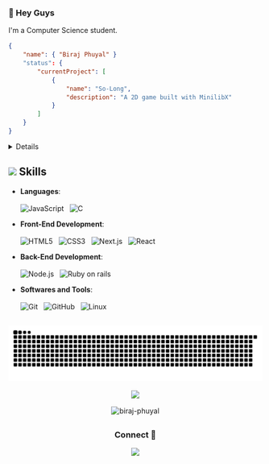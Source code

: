 ### 👋 Hey Guys

I'm a Computer Science student.

```json
{
    "name": { "Biraj Phuyal" }
    "status": {
        "currentProject": [
            {
                "name": "So-Long",
                "description": "A 2D game built with MinilibX"
            }
        ]
    }
}
```

<details>
  <summary>Details</summary>

  - 👨‍💻 **Current Project**: I’m currently doing so-long of 42 Common Core, which involves 2D graphics rendering.
  - 📚 **Learning**: Right now, I'm learning about Docker, next.js, react, node.js and express.
  - ⚡ **Fun Fact**: I have many creative hobbies

</details>

## <img src="https://media2.giphy.com/media/QssGEmpkyEOhBCb7e1/giphy.gif?cid=ecf05e47a0n3gi1bfqntqmob8g9aid1oyj2wr3ds3mg700bl&rid=giphy.gif" width="25"> Skills

<p align="center">

- **Languages**:
  <br><br>
  ![JavaScript](https://img.shields.io/badge/JavaScript%20-%23F7DF1E.svg?style=for-the-badge&logo=javascript&logoColor=black) &nbsp;
  ![C](https://img.shields.io/badge/C%20-%232370ED.svg?style=for-the-badge&logo=c&logoColor=white) &nbsp;

- **Front-End Development**:
  <br><br>
  ![HTML5](https://img.shields.io/badge/HTML5%20-%23E34F26.svg?style=for-the-badge&logo=html5&logoColor=white) &nbsp;
  ![CSS3](https://img.shields.io/badge/CSS%20-%231572B6.svg?style=for-the-badge&logo=css3&logoColor=white) &nbsp;
  ![Next.js](https://img.shields.io/badge/next.js-000000?style=for-the-badge&logo=nextdotjs&logoColor=white) &nbsp;
  ![React](https://img.shields.io/badge/-ReactJs-61DAFB?logo=react&logoColor=white&style=for-the-badge) &nbsp;


- **Back-End Development**:
  <br><br>
  ![Node.js](https://img.shields.io/badge/node.js-339933?style=for-the-badge&logo=Node.js&logoColor=white) &nbsp;
  ![Ruby on rails](https://img.shields.io/badge/Ruby_on_Rails-CC0000?logo=ruby-on-rails&logoColor=white) &nbsp;
<!---
- **Cloud Hosting**:
  <br><br>
  ![AWS](https://img.shields.io/badge/AWS%20-%23232F3E.svg?style=for-the-badge&logo=amazonaws&logoColor=white) &nbsp;
-->
- **Softwares and Tools**:
  <br><br>
  ![Git](https://img.shields.io/badge/git-%23F05033.svg?style=for-the-badge&logo=git&logoColor=white) &nbsp;
  ![GitHub](https://img.shields.io/badge/github-%23121011.svg?style=for-the-badge&logo=github&logoColor=white) &nbsp;
  ![Linux](https://img.shields.io/badge/Linux-FCC624?style=for-the-badge&logo=linux&logoColor=black) &nbsp;

</p>

##
<p align="center">
    <img src="https://github.com/7oSkaaa/7oSkaaa/blob/output/github-contribution-grid-snake.svg?" alt="Snake Game"/>
</p>
<p align="center">
    <img align="center" src="https://github-readme-stats.vercel.app/api?username=biraj-phuyal&theme=dark&show_icons=true&count_private=true" />
</p>
<p align="center">
    <img align="center" src="https://github-readme-stats.vercel.app/api/top-langs?username=biraj-phuyal&show_icons=true&theme=dark&locale=en&layout=compact" alt="biraj-phuyal" />
</p>

## <h3 align="center">Connect 🤝</h3>

<p align="center">
    <div align="center" class="icons-social">
        <a target="_blank" href="https://www.linkedin.com/in/biraj-phuyal-4a6205379/"><img src="https://img.icons8.com/doodle/40/000000/linkedin--v2.png"></a>
    </div>
</p>
